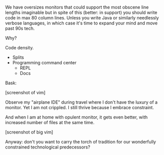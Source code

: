We have oversizes monitors that could support the most obscene line lengths
imaginable but in spite of this (better: in support) you should write code in
max 80 column lines. Unless you write Java or similarly needlessly verbose
languages, in which case it's time to expand your mind and move past 90s tech.

Why?

Code density.

- Splits
- Programming command center
  - REPL
  - Docs

Bask:

[screenshot of vim]

Observe my "airplane IDE" during travel where I don't have the luxury of a
monitor. Yet I am not crippled. I still thrive because I embrace constraint.

And when I am at home with opulent monitor, it gets even better, with increased
number of files at the same time.

[screenshot of big vim]

Anyway: don't you want to carry the torch of tradition for our wonderfully
constrained technological predecessors?
